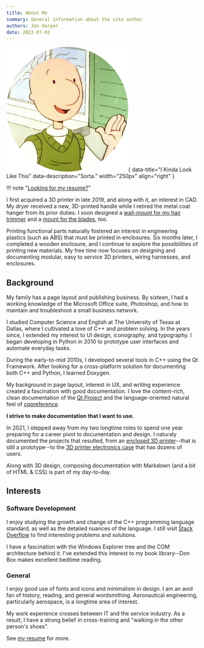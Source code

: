 ```yaml
---
title: About Me
summary: General information about the site author.
authors: Jon Harper
date: 2022-07-02
---
```


![What I May or May Not Look Like](img/doug.png){ data-title="I Kinda Look Like This" data-description="Sorta." width="250px" align="right" }

!!! note "[Looking for my resume?](resume.md)"

I first acquired a 3D printer in late 2019, and along with it, an interest in CAD. My dryer received a new, 3D-printed handle while I retired the metal coat hanger from its prior duties. I soon designed a [wall-mount for my hair trimmer](https://www.printables.com/model/354664-corded-electric-hair-trimmer-holder) and a [mount for the blades](https://www.printables.com/model/354663-wahl-hair-clipper-guard-holder), too.

Printing functional parts naturally fostered an interest in engineering plastics (such as ABS) that must be printed in enclosures. Six months later, I completed a wooden enclosure, and I continue to explore the possibilities of printing new materials. My free time now focuses on designing and documenting modular, easy to service 3D printers, wiring harnesses, and enclosures.

## Background

My family has a page layout and publishing business. By sixteen, I had a working knowledge of the Microsoft Office suite, Photoshop, and how to maintain and troubleshoot a small business network.

I studied Computer Science and English at The University of Texas at Dallas, where I cultivated a love of C++ and problem solving. In the years since, I extended my interest to UI design, iconography, and typography. I began developing in Python in 2010 to prototype user interfaces and automate everyday tasks.

During the early-to-mid 2010s, I developed several tools in C++ using the Qt Framework. After looking for a cross-platform solution for documenting both C++ and Python, I learned Doxygen.

My background in page layout, interest in UX, and writing experience created a fascination with good documentation. I love the content-rich, clean documentation of the [Qt Project](https://doc.qt.io/qt.html) and the language-oriented natural feel of [cppreference](https://en.cppreference.com/w/).

**I strive to make documentation that I want to use.**

In 2021, I stepped away from my two longtime roles to spend one year preparing for a career pivot to documentation and design. I naturaly documented the projects that resulted, from an [enclosed 3D printer](projects/clock3.md)--that is still a prototype--to the [3D printer electronics case](projects/omnibox.md) that has dozens of users.

Along with 3D design, composing documentation with Markdown (and a bit of HTML & CSS) is part of my day-to-day.

## Interests

### Software Development

I enjoy studying the growth and change of the C++ programming language standard, as well as the detailed nuances of the language. I still visit [Stack Overflow](https://stackoverflow.com/users/4732082/jonspaceharper) to find interesting problems and solutions.

I have a fascination with the Windows Explorer tree and the COM architecture behind it. I've extended this interest to my book library--Don Box makes excellent bedtime reading.

### General

I enjoy good use of fonts and icons and minimalism in design. I am an avid fan of history, reading, and general wordsmithing. Aeronautical engineering, particularly aerospace, is a longtime area of interest.

My work experience crosses between IT and the service industry. As a result, I have a strong belief in cross-training and "walking in the other person's shoes".

See [my resume](resume.md) for more.

<!-- ### Problem Solving, Troubleshooting, & Analysis

I am often presented tasks that are out of the ordinary. 

- As a Shift Supervisor at Souper! Salad! and in conjuction with my SM and District Manager, my store was tasked with trialing a training program; I was asked to lead this effort as a trainer.
- After becoming Assistant Store Manager at Souper! Salad!, I developed two cost tracking spreadsheets that were later used company-wide or adapted for use company-wide.
- At Starbucks as a Shift Supervisor, I was asked by an SM to assist with a store opening that was behind schedule. After remodels or before new store openings, on several occasions I was delegated some or all of the store layout.
- Later at Starbucks and in conjunction with my SM, my store trialed using an older bar layout ("double bar") than was standard at the time ("wing bar") for stores with only 2 espresso bars. Our conversations with the Regional Manager at the time and the success of the new layout resulted in this being adopted moving forward. I do not know the extent to which the company took this up, but my local Starbucks still arranges new stores in the double bar layout. In hard numbers, our customer throughput increased 33% in approximately a month.

### Service Industry

I have nearly 20 years of experience in the service industry, including 12 years with Starbucks Coffee Company. Along the way, I developed a strong empathy for the customer and met lifelong friends. I also gained experience in a number of areas:

- Ordering and Inventory Management: for five years and at two different stores, I had responsibility for the weekly delivery order, backroom layout, and inventory levels.
- Efficiency & Calm: working in high-volume Starbucks stores requires constant focus and attention to detail.
- Cultivating and Uplifting Others: a trainee succeeds or fails based on the support they are given. No one new should ever feel they are without someone to ask for help.

### Teaching and Training

I love teaching and training.

During my time with Starbucks, I trained an somewhere between twenty-five and forty current and former Starbucks Partners, some of whom went on to become Store Managers. Other trainers often asked me to introduce new partners to the espresso bar or specific maintenance and cleaning tasks. 

I often coached nervous partners with their speech in Drive Thru and how to call drinks in the cafe to be heard over the ambient noise. -->
